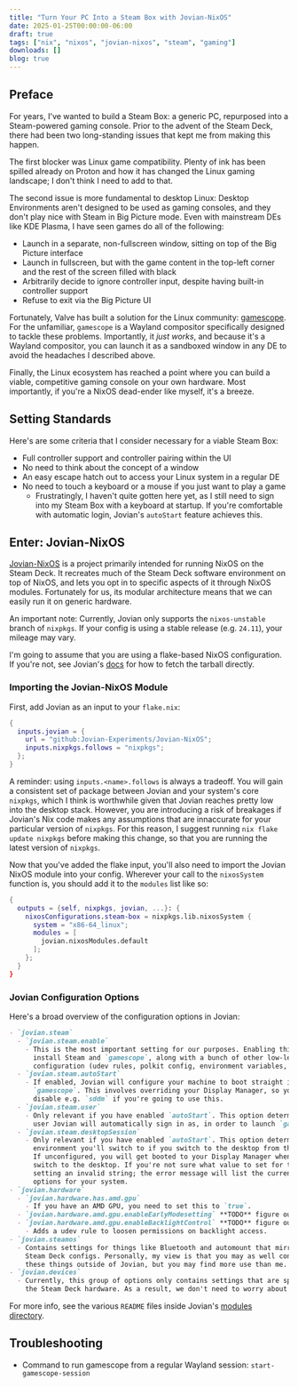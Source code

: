 ```yaml
---
title: "Turn Your PC Into a Steam Box with Jovian-NixOS"
date: 2025-01-25T00:00:00-06:00
draft: true
tags: ["nix", "nixos", "jovian-nixos", "steam", "gaming"]
downloads: []
blog: true
---
```


## Preface

For years, I've wanted to build a Steam Box: a generic PC, repurposed into a Steam-powered gaming console. Prior to the advent of the Steam Deck, there had been two long-standing issues that kept me from making this happen.

The first blocker was Linux game compatibility. Plenty of ink has been spilled already on Proton and how it has changed the Linux gaming landscape; I don't think I need to add to that.

The second issue is more fundamental to desktop Linux: Desktop Environments aren't designed to be used as gaming consoles, and they don't play nice with Steam in Big Picture mode. Even with mainstream DEs like KDE Plasma, I have seen games do all of the following:

- Launch in a separate, non-fullscreen window, sitting on top of the Big Picture interface
- Launch in fullscreen, but with the game content in the top-left corner and the rest of the screen filled with black
- Arbitrarily decide to ignore controller input, despite having built-in controller support
- Refuse to exit via the Big Picture UI

Fortunately, Valve has built a solution for the Linux community: [gamescope](https://github.com/ValveSoftware/gamescope). For the unfamiliar, `gamescope` is a Wayland compositor specifically designed to tackle these problems. Importantly, it _just works_, and because it's a Wayland compositor, you can launch it as a sandboxed window in any DE to avoid the headaches I described above.

Finally, the Linux ecosystem has reached a point where you can build a viable, competitive gaming console on your own hardware. Most importantly, if you're a NixOS dead-ender like myself, it's a breeze.

## Setting Standards

Here's are some criteria that I consider necessary for a viable Steam Box:

- Full controller support and controller pairing within the UI
- No need to think about the concept of a window
- An easy escape hatch out to access your Linux system in a regular DE
- No need to touch a keyboard or a mouse if you just want to play a game
  - Frustratingly, I haven't quite gotten here yet, as I still need to sign into my Steam Box with a keyboard at startup. If you're comfortable with automatic login, Jovian's `autoStart` feature achieves this.

## Enter: Jovian-NixOS

[Jovian-NixOS](https://github.com/Jovian-Experiments/Jovian-NixOS) is a project primarily intended for running NixOS on the Steam Deck. It recreates much of the Steam Deck software environment on top of NixOS, and lets you opt in to specific aspects of it through NixOS modules. Fortunately for us, its modular architecture means that we can easily run it on generic hardware.

An important note: Currently, Jovian only supports the `nixos-unstable` branch of `nixpkgs`. If your config is using a stable release (e.g. `24.11`), your mileage may vary.

I'm going to assume that you are using a flake-based NixOS configuration. If you're not, see Jovian's [docs](https://github.com/Jovian-Experiments/Jovian-NixOS/blob/development/docs/getting-started.md#configuring-the-software) for how to fetch the tarball directly.

### Importing the Jovian-NixOS Module

First, add Jovian as an input to your `flake.nix`:
```nix
{
  inputs.jovian = {
    url = "github:Jovian-Experiments/Jovian-NixOS";
    inputs.nixpkgs.follows = "nixpkgs";
  };
}
```

A reminder: using `inputs.<name>.follows` is always a tradeoff. You will gain a consistent set of package between Jovian and your system's core `nixpkgs`, which I think is worthwhile given that Jovian reaches pretty low into the desktop stack. However, you are introducing a risk of breakages if Jovian's Nix code makes any assumptions that are innaccurate for your particular version of `nixpkgs`. For this reason, I suggest running `nix flake update nixpkgs` before making this change, so that you are running the latest version of `nixpkgs`.

Now that you've added the flake input, you'll also need to import the Jovian NixOS module into your config. Wherever your call to the `nixosSystem` function is, you should add it to the `modules` list like so:

```nix
{
  outputs = {self, nixpkgs, jovian, ...}: {
    nixosConfigurations.steam-box = nixpkgs.lib.nixosSystem {
      system = "x86-64_linux";
      modules = [
        jovian.nixosModules.default
      ];
    };
  }
}
```

### Jovian Configuration Options

Here's a broad overview of the configuration options in Jovian:

```md
- `jovian.steam`
  - `jovian.steam.enable`
    - This is the most important setting for our purposes. Enabling this will
      install Steam and `gamescope`, along with a bunch of other low-level
      configuration (udev rules, polkit config, environment variables, and so on).
  - `jovian.steam.autoStart`
    - If enabled, Jovian will configure your machine to boot straight into
      `gamescope`. This involves overriding your Display Manager, so you need to
      disable e.g. `sddm` if you're going to use this.
  - `jovian.steam.user`
    - Only relevant if you have enabled `autoStart`. This option determines which
      user Jovian will automatically sign in as, in order to launch `gamescope`.
  - `jovian.steam.desktopSession`
    - Only relevant if you have enabled `autoStart`. This option determines which
      environment you'll switch to if you switch to the desktop from the Steam UI.
      If unconfigured, you will get booted to your Display Manager when you try to
      switch to the desktop. If you're not sure what value to set for this, try
      setting an invalid string; the error message will list the current valid
      options for your system.
- `jovian.hardware`
  - `jovian.hardware.has.amd.gpu`
    - If you have an AMD GPU, you need to set this to `true`.
  - `jovian.hardware.amd.gpu.enableEarlyModesetting` **TODO** figure out use case
  - `jovian.hardware.amd.gpu.enableBacklightControl` **TODO** figure out use case
    - Adds a udev rule to loosen permissions on backlight access.
- `jovian.steamos`
  - Contains settings for things like Bluetooth and automount that mirror stock
    Steam Deck configs. Personally, my view is that you may as well configure
    these things outside of Jovian, but you may find more use than me.
- `jovian.devices`
  - Currently, this group of options only contains settings that are specific to
    the Steam Deck hardware. As a result, we don't need to worry about them!
```

For more info, see the various `README` files inside Jovian's [modules directory](https://github.com/Jovian-Experiments/Jovian-NixOS/tree/development/modules).

## Troubleshooting

- Command to run gamescope from a regular Wayland session: `start-gamescope-session`
